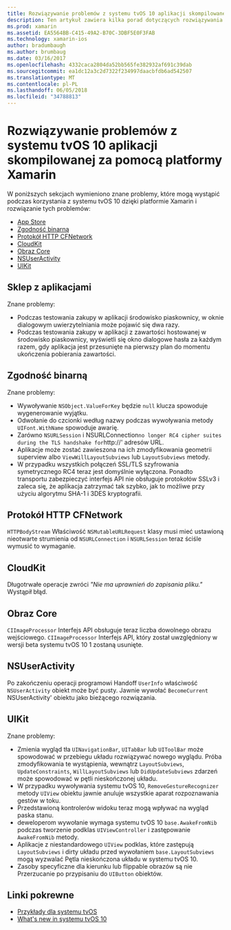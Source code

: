 ```yaml
---
title: Rozwiązywanie problemów z systemu tvOS 10 aplikacji skompilowanej za pomocą platformy Xamarin
description: Ten artykuł zawiera kilka porad dotyczących rozwiązywania problemów do pracy z systemu tvOS 10 w aplikacji platformy Xamarin. Opisuje problemy związane z sklepu z aplikacjami, zgodność binarną CFNetwork HttpProtocol, CloudKit, Core obrazu, NSUserActivity i UIKit.
ms.prod: xamarin
ms.assetid: EA5564BB-C415-49A2-B70C-3DBF5E0F3FAB
ms.technology: xamarin-ios
author: bradumbaugh
ms.author: brumbaug
ms.date: 03/16/2017
ms.openlocfilehash: 4332caca2804da52bb565fe382932af691c39dab
ms.sourcegitcommit: ea1dc12a3c2d7322f234997daacbfdb6ad542507
ms.translationtype: MT
ms.contentlocale: pl-PL
ms.lasthandoff: 06/05/2018
ms.locfileid: "34788813"
---
```

# <a name="troubleshooting-tvos-10-apps-built-with-xamarin"></a>Rozwiązywanie problemów z systemu tvOS 10 aplikacji skompilowanej za pomocą platformy Xamarin

W poniższych sekcjach wymieniono znane problemy, które mogą wystąpić podczas korzystania z systemu tvOS 10 dzięki platformie Xamarin i rozwiązanie tych problemów:

- [App Store](#App-Store)
- [Zgodność binarną](#Binary-Compatibility)
- [Protokół HTTP CFNetwork](#CFNetwork-HTTP-Protocol)
- [CloudKit](#CloudKit)
- [Obraz Core](#CoreImage)
- [NSUserActivity](#NSUserActivity)
- [UIKit](#UIKit)

<a name="App-Store" />

## <a name="app-store"></a>Sklep z aplikacjami

Znane problemy:

 - Podczas testowania zakupy w aplikacji środowisko piaskownicy, w oknie dialogowym uwierzytelniania może pojawić się dwa razy.
 - Podczas testowania zakupy w aplikacji z zawartości hostowanej w środowisko piaskownicy, wyświetli się okno dialogowe hasła za każdym razem, gdy aplikacja jest przesunięte na pierwszy plan do momentu ukończenia pobierania zawartości.

<a name="Binary-Compatibility" />

## <a name="binary-compatibility"></a>Zgodność binarną

Znane problemy:

 - Wywoływanie `NSObject.ValueForKey` będzie `null` klucza spowoduje wygenerowanie wyjątku.
 - Odwołanie do czcionki według nazwy podczas wywoływania metody `UIFont.WithName` spowoduje awarię.
 - Zarówno `NSURLSession` i NSURLConnection` no longer RC4 cipher suites during the TLS handshake for `http://' adresów URL.
 - Aplikacje może zostać zawieszona na ich zmodyfikowania geometrii superview albo `ViewWillLayoutSubviews` lub `LayoutSubviews` metody.
 - W przypadku wszystkich połączeń SSL/TLS szyfrowania symetrycznego RC4 teraz jest domyślnie wyłączona. Ponadto transportu zabezpieczyć interfejs API nie obsługuje protokołów SSLv3 i zaleca się, że aplikacja zatrzymać tak szybko, jak to możliwe przy użyciu algorytmu SHA-1 i 3DES kryptografii.

<a name="CFNetwork-HTTP-Protocol" />

## <a name="cfnetwork-http-protocol"></a>Protokół HTTP CFNetwork

`HTTPBodyStream` Właściwość `NSMutableURLRequest` klasy musi mieć ustawioną nieotwarte strumienia od `NSURLConnection` i `NSURLSession` teraz ściśle wymusić to wymaganie.

<a name="CloudKit" />

## <a name="cloudkit"></a>CloudKit

Długotrwałe operacje zwróci _"Nie ma uprawnień do zapisania pliku."_ Wystąpił błąd.

<a name="CoreImage" />

## <a name="core-image"></a>Obraz Core

`CIImageProcessor` Interfejs API obsługuje teraz liczba dowolnego obrazu wejściowego. `CIImageProcessor` Interfejs API, który został uwzględniony w wersji beta systemu tvOS 10 1 zostaną usunięte.

<a name="NSUserActivity" />

## <a name="nsuseractivity"></a>NSUserActivity

Po zakończeniu operacji programowi Handoff `UserInfo` właściwość `NSUserActivity` obiekt może być pusty. Jawnie wywołać `BecomeCurrent` NSUserActivity' obiektu jako bieżącego rozwiązania.

<a name="UIKit" />

## <a name="uikit"></a>UIKit

Znane problemy:

 - Zmienia wygląd tła `UINavigationBar`, `UITabBar` lub `UIToolBar` może spowodować w przebiegu układu rozwiązywać nowego wyglądu. Próba zmodyfikowania te wystąpienia, wewnątrz `LayoutSubviews`, `UpdateConstraints`, `WillLayoutSubviews` lub `DidUpdateSubviews` zdarzeń może spowodować w pętli nieskończonej układu.
 - W przypadku wywoływania systemu tvOS 10, `RemoveGestureRecognizer` metody `UIView` obiektu jawnie anuluje wszystkie aparat rozpoznawania gestów w toku.
 - Przedstawioną kontrolerów widoku teraz mogą wpływać na wygląd paska stanu.
 - deweloperom wywołanie wymaga systemu tvOS 10 `base.AwakeFromNib` podczas tworzenie podklas `UIViewController` i zastępowanie `AwakeFromNib` metody.
 - Aplikacje z niestandardowego `UIView` podklas, które zastępują `LayoutSubviews` i dirty układu przed wywołaniem `base.LayoutSubviews` mogą wyzwalać Pętla nieskończona układu w systemu tvOS 10.
 - Zasoby specyficzne dla kierunku lub flippable obrazów są nie Przerzucanie po przypisaniu do `UIButton` obiektów.

## <a name="related-links"></a>Linki pokrewne

- [Przykłady dla systemu tvOS](https://developer.xamarin.com/samples/tvos/all/)
- [What's new in systemu tvOS 10](https://developer.apple.com/library/prerelease/content/releasenotes/General/WhatsNewinTVOS/Articles/tvOS10.html#//apple_ref/doc/uid/TP40017259-SW1)
